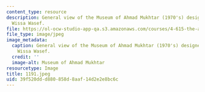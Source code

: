 ```yaml
---
content_type: resource
description: General view of the Museum of Ahmad Mukhtar (1970's) designed by Ramses
  Wissa Wasef.
file: https://ol-ocw-studio-app-qa.s3.amazonaws.com/courses/4-615-the-architecture-of-cairo-spring-2002/39f520ddd880858d8aaf14d2e2e8bc6c_1191.jpeg
file_type: image/jpeg
image_metadata:
  caption: General view of the Museum of Ahmad Mukhtar (1970's) designed by Ramses
    Wissa Wasef.
  credit: ''
  image-alt: Museum of Ahmad Mukhtar
resourcetype: Image
title: 1191.jpeg
uid: 39f520dd-d880-858d-8aaf-14d2e2e8bc6c
---
```

